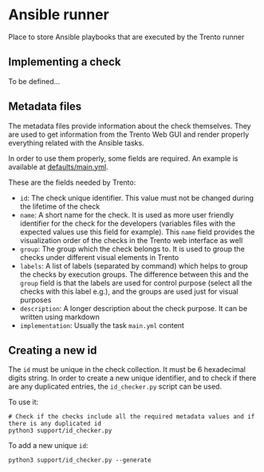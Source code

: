 # Ansible runner

Place to store Ansible playbooks that are executed by the Trento runner

## Implementing a check

To be defined...

## Metadata files

The metadata files provide information about the check themselves. They are used to get information
from the Trento Web GUI and render properly everything related with the Ansible tasks.

In order to use them properly, some fields are required. An example is available at [defaults/main.yml](roles/checks/1.1.1/defaults/main.yml).

These are the fields needed by Trento:

- `id`: The check unique identifier. This value must not be changed during the lifetime of the check
- `name`: A short name for the check. It is used as more user friendly identifier for the check for the developers (variables files with the expected values use this field for example).
  This `name` field provides the visualization order of the checks in the Trento web interface as well
- `group`: The group which the check belongs to. It is used to group the checks under different visual elements in Trento
- `labels`: A list of labels (separated by command) which helps to group the checks by execution groups. The difference between this and the `group` field
is that the labels are used for control purpose (select all the checks with this label e.g.), and the groups are used just for visual purposes
- `description`: A longer description about the check purpose. It can be written using markdown
- `implementation`: Usually the task `main.yml` content

## Creating a new id

The `id` must be unique in the check collection. It must be 6 hexadecimal digits string.
In order to create a new unique identifier, and to check if there are any duplicated entries, the
`id_checker.py` script can be used.

To use it:
```
# Check if the checks include all the required metadata values and if there is any duplicated id
python3 support/id_checker.py
```

To add a new unique `id`:
```
python3 support/id_checker.py --generate
```
